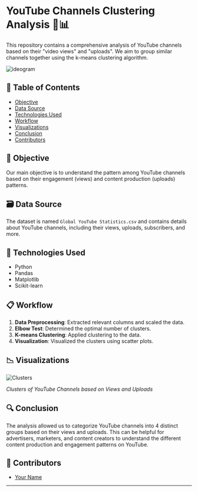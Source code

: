# YouTube Channels Clustering Analysis 🎥📊

This repository contains a comprehensive analysis of YouTube channels based on their "video views" and "uploads". We aim to group similar channels together using the k-means clustering algorithm.

![ideogram](https://github.com/DhruvSTrivedi/YouTube-K-means-Clustering-Analysis/assets/143839140/736ff22a-0adf-4e5e-914e-016492587759)


## 📌 Table of Contents
- [Objective](#objective)
- [Data Source](#data-source)
- [Technologies Used](#technologies-used)
- [Workflow](#workflow)
- [Visualizations](#visualizations)
- [Conclusion](#conclusion)
- [Contributors](#contributors)

## 🎯 Objective
Our main objective is to understand the pattern among YouTube channels based on their engagement (views) and content production (uploads) patterns.

## 🗃 Data Source
The dataset is named `Global YouTube Statistics.csv` and contains details about YouTube channels, including their views, uploads, subscribers, and more.

## 💼 Technologies Used
- Python
- Pandas
- Matplotlib
- Scikit-learn

## 📋 Workflow
1. **Data Preprocessing**: Extracted relevant columns and scaled the data.
2. **Elbow Test**: Determined the optimal number of clusters.
3. **K-means Clustering**: Applied clustering to the data.
4. **Visualization**: Visualized the clusters using scatter plots.

## 📉 Visualizations

![Clusters](link_to_your_clusters_image_on_github)

*Clusters of YouTube Channels based on Views and Uploads*

## 🔍 Conclusion
The analysis allowed us to categorize YouTube channels into 4 distinct groups based on their views and uploads. This can be helpful for advertisers, marketers, and content creators to understand the different content production and engagement patterns on YouTube.

## 👥 Contributors
- [Your Name](your_github_profile_link)

---
